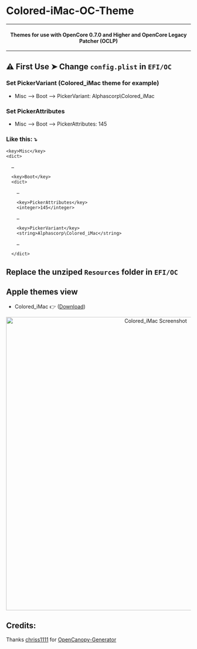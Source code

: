 # Colored-iMac-OC-Theme

---

<h4 align="center">Themes for use with OpenCore 0.7.0 and Higher and OpenCore Legacy Patcher (OCLP)</h4>

---

## :warning: First Use ➤  Change `config.plist` in `EFI/OC`

### Set PickerVariant (Colored_iMac theme for example)

- Misc —> Boot —> PickerVariant: Alphascorp\Colored_iMac

### Set PickerAttributes

- Misc —> Boot —> PickerAttributes: 145

### Like this: :arrow_heading_down:
```
<key>Misc</key>
<dict>
  
  …
  
  <key>Boot</key>
  <dict>
    
    …
    
    <key>PickerAttributes</key>
    <integer>145</integer>
    
    …
    
    <key>PickerVariant</key>
    <string>Alphascorp\Colored_iMac</string>
    
    …
          
  </dict>
```

## Replace the unziped `Resources` folder in `EFI/OC`


## Apple themes view


  - Colored_iMac :point_right: ([Download](https://github.com/alphascorp/Colored-iMac-OC-Theme/raw/main/Themes/Colored_iMac.zip))
<p align="center"><img width="800" alt="Colored_iMac Screenshot" src="https://github.com/alphascorp/Colored-iMac-OC-Theme/raw/main/Screenshots/Bootscreen_Colored_iMac.jpg"></p>
   

## Credits:

Thanks [chriss1111](https://github.com/chris1111/)
for [OpenCanopy-Generator](https://github.com/chris1111/OpenCanopy-Generator)
